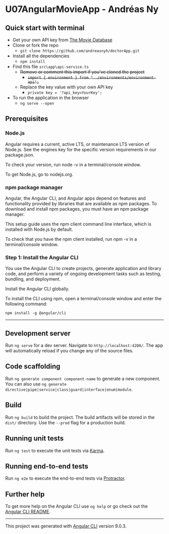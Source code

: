 # U07AngularMovieApp - Andréas Ny

## Quick start with terminal

- Get your own API key from [The Movie Database](https://www.themoviedb.org/documentation/api)
- Clone or fork the repo
  - `git clone https://github.com/andreasnyh/doctorApp.git`
- Install all the dependencies
  - `npm install`
- Find this file `src\app\api-service.ts`
  - ~~Remove or comment this import if you've cloned the project~~
    - ~~`import { environment } from "../environments/environment-api";`~~
  - Replace the key value with your own API key
    - `private key = '?api_key=YourKey';`
- To run the application in the browser
  - `ng serve --open`

## Prerequisites

### Node.js

Angular requires a current, active LTS, or maintenance LTS version of Node.js. See the engines key for the specific version requirements in our package.json.

To check your version, run node -v in a terminal/console window.

To get Node.js, go to nodejs.org.

### npm package manager

Angular, the Angular CLI, and Angular apps depend on features and functionality provided by libraries that are available as npm packages. To download and install npm packages, you must have an npm package manager.

This setup guide uses the npm client command line interface, which is installed with Node.js by default.

To check that you have the npm client installed, run npm -v in a terminal/console window.

### Step 1: Install the Angular CLI

You use the Angular CLI to create projects, generate application and library code, and perform a variety of ongoing development tasks such as testing, bundling, and deployment.

Install the Angular CLI globally.

To install the CLI using npm, open a terminal/console window and enter the following command:

`npm install -g @angular/cli`

___

## Development server

Run `ng serve` for a dev server. Navigate to `http://localhost:4200/`. The app will automatically reload if you change any of the source files.

## Code scaffolding

Run `ng generate component component-name` to generate a new component. You can also use `ng generate directive|pipe|service|class|guard|interface|enum|module`.

## Build

Run `ng build` to build the project. The build artifacts will be stored in the `dist/` directory. Use the `--prod` flag for a production build.

## Running unit tests

Run `ng test` to execute the unit tests via [Karma](https://karma-runner.github.io).

## Running end-to-end tests

Run `ng e2e` to execute the end-to-end tests via [Protractor](http://www.protractortest.org/).

## Further help

To get more help on the Angular CLI use `ng help` or go check out the [Angular CLI README](https://github.com/angular/angular-cli/blob/master/README.md).

___

This project was generated with [Angular CLI](https://github.com/angular/angular-cli) version 9.0.3.

